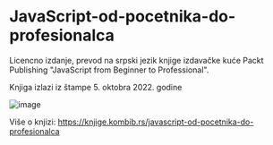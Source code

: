 # JavaScript-od-pocetnika-do-profesionalca

Licencno izdanje, prevod na srpski jezik knjige izdavačke kuće Packt Publishing "JavaScript from Beginner to Professional".

Knjiga izlazi iz štampe 5. oktobra 2022. godine

![image](https://user-images.githubusercontent.com/37545268/188267961-4d92d333-33d2-4fd0-ba38-60f919a98409.png)

Više o knjizi: https://knjige.kombib.rs/javascript-od-pocetnika-do-profesionalca
